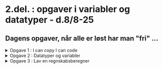 # 2.del. : opgaver i variabler og datatyper - d.8/8-25
## Dagens opgaver, når alle er løst har man "fri" ...


<details class="blue">
  <summary>Opgave 1 : I can copy I can code</summary>
  <pre class="white2">
  
    //kopier nedenstående over i p5js editoren
    //og skriv svarende på nedenstående spørgsmål som kommentarer i koden

            function setup() {
                createCanvas(400, 400);
                text("hejsa ",10,10);
                text(20+30,10,40);
                console.log("hejsa længere nede!");
            }

            function draw() {
                background(220);
                text("hejsa igen ",60,10);
                text(50+30,10,48);
                console.log("hejsa længere nede.. mange gange")
            }
 </pre>

<ol>
  <li>Hvad tror du, linjen <code>createCanvas(400, 400);</code> gør? Prøv at ændre tallene til f.eks. <code>createCanvas(600, 200);</code> og se, hvad der sker.</li>
  <li>I <code>setup()</code>-funktionen står der <code>text("hejsa ", 10, 10);</code>. Hvad repræsenterer tallene <code>10</code> og <code>10</code>? Prøv at ændre dem og se, hvor teksten flytter sig hen.</li>
  <li>Der er to forskellige <code>text()</code>-linjer i koden. Hvad er forskellen på <code>text("hejsa ",10,10);</code> og <code>text(20+30,10,40);</code>? Hvad viser den anden linje på skærmen?</li>
  <li>Hvorfor tror du, teksten "hejsa igen" vises på skærmen, men teksten "hejsa" ikke er synlig, når programmet kører?</li>
  <li>Der er to <code>console.log()</code>-linjer. Hvad er forskellen på at bruge <code>console.log()</code> og <code>text()</code>? Hvor kan du se outputtet fra <code>console.log()</code>?</li>
  <li><code>setup()</code> og <code>draw()</code> er to forskellige funktioner. Hvad tror du er den primære forskel på, hvornår de bliver kørt? Kører den ene kun én gang, mens den anden kører gentagne gange?</li>
  <li>Hvad gør linjen <code>background(220);</code> i <code>draw()</code>-funktionen? Hvad sker der, hvis du kommenterer den ud ved at sætte <code>//</code> foran den?</li>
  <li>Prøv at flytte linjen <code>text("hejsa igen ",60,10);</code> fra <code>draw()</code> til <code>setup()</code>-funktionen. Hvad sker der, når du kører koden, og hvorfor?</li>
</ol>

</details>


<details class="blue">
  <summary>Opgave 2 : Datatyper og variabler</summary>
  <pre class ="white2">
            //kopier nedenstående over i p5js editoren
            //og skriv svarende på nedenstående spørgsmål som kommentarer i koden

                function setup() {
                createCanvas(600, 400);
                background(200);

                // Variabler med forskellige datatyper
                let navn = "Palle";
                let alder = 28;
                let erStuderende = true;
                let pi = 3.14;
                let hilsen = "Velkommen, " + navn;

                text(hilsen, 10, 30);
                text("Alder: " + alder, 10, 60);
                text("Er studerende? " + erStuderende, 10, 90);
                text("Pi er ca: " + pi, 10, 120);

                console.log("Variablen 'navn' er af typen: " + typeof navn);
                console.log("Variablen 'alder' er af typen: " + typeof alder);
                console.log("Variablen 'erStuderende' er af typen: " + typeof erStuderende);
                }

                function draw() {
                // draw-funktionen er tom i dette eksempel
                }
 

 </pre>

<ol>
  <li>Find de fem **variabler** i koden. Hvilke navne har de, og hvad for en værdi er de hver især blevet tildelt?</li>
  <li>Linjen <code>let navn = "Palle";</code> er et eksempel på en **tekststreng** (String). Hvilke andre variabler i koden er også tekststrenge? Hvordan kan du se det?</li>
  <li>Linjen <code>let alder = 28;</code> er et eksempel på et **tal** (Number). Hvilken anden variabel i koden er også et tal? Hvad er den store forskel på, hvordan tallene er skrevet i forhold til tekststrengene?</li>
  <li>Variablen <code>erStuderende</code> er en **Boolean**. Hvad er det særlige ved denne datatype? Hvilke to mulige værdier kan den have?</li>
  <li>Kig på linjen <code>let hilsen = "Velkommen, " + navn;</code>. Hvad tror du, plus-tegnet <code>+</code> gør i denne sammenhæng? Hvad vil der stå i variablen <code>hilsen</code>?</li>
  <li>Hvad sker der, hvis du ændrer værdien af variablen <code>alder</code> til for eksempel <code>50</code>? Hvilke dele af programmet bliver påvirket af denne ændring?</li>
  <li>I bunden af koden bruges <code>console.log()</code> og <code>typeof</code>. Hvad tror du <code>typeof</code> gør? Hvor kan du finde outputtet fra disse linjer?</li>
  <li>Prøv at ændre variablen <code>pi</code> til at være en tekststreng ved at skrive <code>let pi = "3.14";</code>. Hvad sker der i programmet, og hvilken forskel ser du i konsollen? Hvorfor tror du, det sker?</li>
</ol>
</details>


<details class="blue">
  <summary>Opgave 3 : Lav en regnskabsberegner</summary>
   
<img src="penge_program.png" alt="penge_program" width="500" height="600">

<p>
Her vises programmet som det skal ses ud når det virker. Sådan virker programmet (korrekt)
Input og registrering: Du kan skrive navnet på en vare i det øverste inputfelt og prisen i det nederste.
</p>
<ol>
<li>Tastetryk: Når du trykker på Enter-tasten, registreres købet.</li>
<li>Totaludgift: Den indtastede pris lægges til en samlet sum, som vises øverst på skærmen.</li>
<li>Posteringer: Navnet på varen og prisen tilføjes som en ny linje under overskriften "Posteringer". Hver gang du registrerer et nyt køb, vil den nye postering blive vist under den forrige.</li>
<li>På denne måde kan du løbende holde øje med dine udgifter og se en historik over dine køb direkte på skærmen.</li>
</ol>


<p> brug evt. følgende kode </p>
   <pre class ="white2">
            //kopier nedenstående over i p5js editoren
            //og skriv svarende på nedenstående spørgsmål som kommentarer i koden

            let vareInput;
            let posteringerTekst = ""; // Vi bruger en tom tekststreng i stedet for et "array"

            function setup() {
                createCanvas(600, 400);
                // Opret input-felter
                vareInput = createInput();
                vareInput.position(20, 65);
            }

            function draw() {
                background(220); // Brug background() til at rydde skærmen
                
                // Tegn den samlede udgift
                textSize(24);
                text('Total udgift: ' + 0 + ' kr.', 20, 30);
                text('Tryk på Enter for at registrere et køb.', 20, 280);

                // Tegn alle posteringerne gemt i tekststrengen
                textSize(16);
                text('Posteringer:', 230, 30);
                text(posteringerTekst, 230, 60); // Viser hele tekststrengen på én gang
            }

            function keyReleased() {
                if (keyCode === ENTER) {
                    let vare = vareInput.value();

                    posteringerTekst = posteringerTekst + vare + "\n";
                    
                    // Rens input-felterne
                    vareInput.value('');
                    
                }
            }
 

 </pre>
</details>